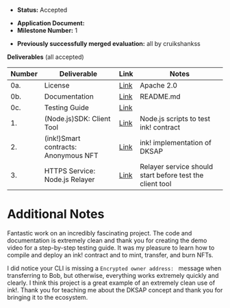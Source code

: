 - **Status:** Accepted
* **Application Document:** 
* **Milestone Number:** 1
- **Previously successfully merged evaluation:** all by cruikshankss

**Deliverables** (all accepted)

| Number | Deliverable                          | Link                                                                                    | Notes                                                        |
| ------ | ------------------------------------ | --------------------------------------------------------------------------------------- | ------------------------------------------------------------ |
| 0a.    | License                              | [Link](https://github.com/GreenLemonProtocol/dksap-polkadot/blob/main/LICENSE)          | Apache 2.0                                             
| 0b.    | Documentation                        | [Link](https://github.com/GreenLemonProtocol/dksap-polkadot/blob/main/README.md)        | README.md       
| 0c.    | Testing Guide                        | [Link](https://github.com/GreenLemonProtocol/dksap-polkadot/blob/main/README.md)        |                           
| 1.     | (Node.js)SDK: Client Tool            | [Link](https://github.com/GreenLemonProtocol/dksap-polkadot/tree/main/client)           | Node.js scripts to test ink! contract
| 2.     | (ink!)Smart contracts: Anonymous NFT	| [Link](https://github.com/GreenLemonProtocol/dksap-polkadot/blob/main/erc721/lib.rs)    | ink! implementation of DKSAP
| 3.     | HTTPS Service: Node.js Relayer	      | [Link](https://github.com/GreenLemonProtocol/dksap-polkadot/blob/main/relayer/index.js) | Relayer service should start before test the client tool

# Additional Notes

Fantastic work on an incredibly fascinating project. The code and documentation is extremely clean and thank you for creating the demo video for a step-by-step testing guide. It was my pleasure to learn how to compile and deploy an ink! contract and to mint, transfer, and burn NFTs. 

I did notice your CLI is missing a `Encrypted owner address: ` message when transferring to Bob, but otherwise, everything works extremely quickly and clearly. I think this project is a great example of an extremely clean use of ink!. Thank you for teaching me about the DKSAP concept and thank you for bringing it to the ecosystem.
